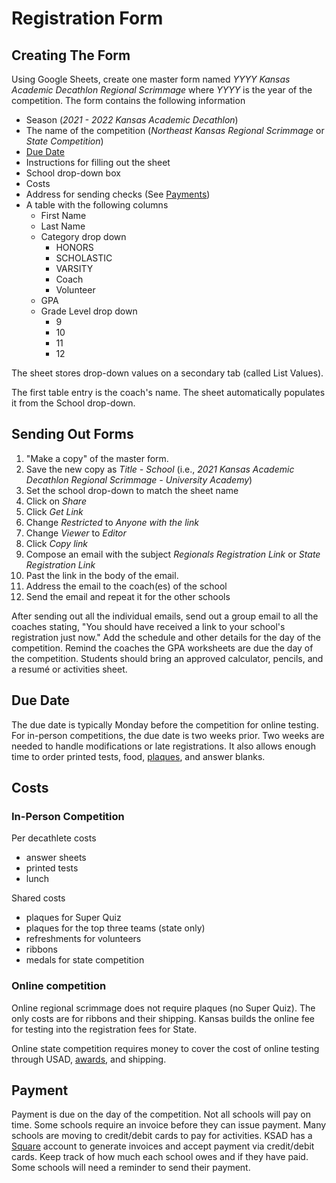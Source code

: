 # Registration Form

## Creating The Form

Using Google Sheets, create one master form named *YYYY Kansas Academic Decathlon Regional Scrimmage* where *YYYY* is the year of the competition.
The form contains the following information

* Season (*2021 - 2022 Kansas Academic Decathlon*)
* The name of the competition (*Northeast Kansas Regional Scrimmage* or *State Competition*)
* [Due Date](#due-date)
* Instructions for filling out the sheet
* School drop-down box
* Costs
* Address for sending checks (See [Payments](#payments))
* A table with the following columns
  * First Name
  * Last Name
  * Category drop down
    * HONORS
    * SCHOLASTIC
    * VARSITY
    * Coach
    * Volunteer
  * GPA
  * Grade Level drop down
    * 9
    * 10
    * 11
    * 12

The sheet stores drop-down values on a secondary tab (called List Values).

The first table entry is the coach's name. The sheet automatically populates it from the School drop-down.

## Sending Out Forms

1. "Make a copy" of the master form.
1. Save the new copy as *Title - School* (i.e., *2021 Kansas Academic Decathlon Regional Scrimmage - University Academy*)
1. Set the school drop-down to match the sheet name
1. Click on *Share*
1. Click *Get Link*
1. Change *Restricted* to *Anyone with the link*
1. Change *Viewer* to *Editor*
1. Click *Copy link*
1. Compose an email with the subject *Regionals Registration Link* or *State Registration Link*
1. Past the link in the body of the email.
1. Address the email to the coach(es) of the school
1. Send the email and repeat it for the other schools

After sending out all the individual emails, send out a group email to all the coaches stating, "You should have received a link to your school's registration just now."
Add the schedule and other details for the day of the competition.
Remind the coaches the GPA worksheets are due the day of the competition.
Students should bring an approved calculator, pencils, and a resumé or activities sheet.

## Due Date

The due date is typically Monday before the competition for online testing. For in-person competitions, the due date is two weeks prior. Two weeks are needed to handle modifications or late registrations. It also allows enough time to order printed tests, food, [plaques](Awards.md), and answer blanks.

## Costs

### In-Person Competition

Per decathlete costs
* answer sheets
* printed tests
* lunch

Shared costs
* plaques for Super Quiz
* plaques for the top three teams (state only)
* refreshments for volunteers
* ribbons
* medals for state competition

### Online competition

Online regional scrimmage does not require plaques (no Super Quiz). The only costs are for ribbons and their shipping. Kansas builds the online fee for testing into the registration fees for State.

Online state competition requires money to cover the cost of online testing through USAD, [awards](Awards.md), and shipping.

## Payment

Payment is due on the day of the competition.
Not all schools will pay on time.
Some schools require an invoice before they can issue payment.
Many schools are moving to credit/debit cards to pay for activities.
KSAD has a [Square](https://squareup.com/) account to generate invoices and accept payment via credit/debit cards.
Keep track of how much each school owes and if they have paid.
Some schools will need a reminder to send their payment.

